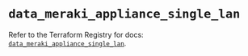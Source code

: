 # `data_meraki_appliance_single_lan`

Refer to the Terraform Registry for docs: [`data_meraki_appliance_single_lan`](https://registry.terraform.io/providers/ciscodevnet/meraki/1.7.1/docs/data-sources/appliance_single_lan).
